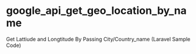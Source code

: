 # google_api_get_geo_location_by_name
Get Lattiude and Longtitude By Passing City/Country_name (Laravel Sample Code)
